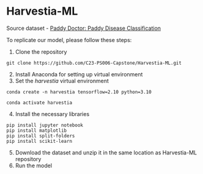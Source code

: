 # Harvestia-ML

Source dataset - [Paddy Doctor: Paddy Disease Classification](https://www.kaggle.com/competitions/paddy-disease-classification/code?competitionId=35325&sortBy=voteCount)

To replicate our model, please follow these steps:
1. Clone the repository
```
git clone https://github.com/C23-PS006-Capstone/Harvestia-ML.git
```
2. Install Anaconda for setting up virtual environment
3. Set the *harvestia* virtual environment
```
conda create -n harvestia tensorflow=2.10 python=3.10
```
```
conda activate harvestia
```
4. Install the necessary libraries
```
pip install jupyter notebook
pip install matplotlib
pip install split-folders
pip install scikit-learn
```
5. Download the dataset and unzip it in the same location as Harvestia-ML repository
6. Run the model 
